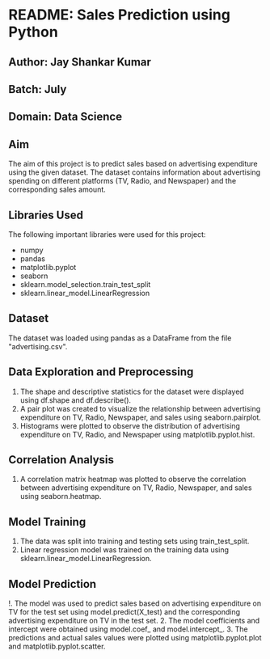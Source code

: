 # README: Sales Prediction using Python
## Author: Jay Shankar Kumar
## Batch: July
## Domain: Data Science
## Aim
The aim of this project is to predict sales based on advertising expenditure using the given dataset. The dataset contains information about advertising spending on different platforms (TV, Radio, and Newspaper) and the corresponding sales amount.

## Libraries Used
The following important libraries were used for this project:

* numpy
* pandas
* matplotlib.pyplot
* seaborn
* sklearn.model_selection.train_test_split
* sklearn.linear_model.LinearRegression
## Dataset
The dataset was loaded using pandas as a DataFrame from the file "advertising.csv".

## Data Exploration and Preprocessing
1. The shape and descriptive statistics for the dataset were displayed using df.shape and df.describe().
2. A pair plot was created to visualize the relationship between advertising expenditure on TV, Radio, Newspaper, and sales using seaborn.pairplot.
3. Histograms were plotted to observe the distribution of advertising expenditure on TV, Radio, and Newspaper using matplotlib.pyplot.hist.
## Correlation Analysis
1. A correlation matrix heatmap was plotted to observe the correlation between advertising expenditure on TV, Radio, Newspaper, and sales using seaborn.heatmap.
## Model Training
1. The data was split into training and testing sets using train_test_split.
2. Linear regression model was trained on the training data using sklearn.linear_model.LinearRegression.
## Model Prediction
!. The model was used to predict sales based on advertising expenditure on TV for the test set using model.predict(X_test) and the corresponding advertising expenditure on TV in the test set.
2. The model coefficients and intercept were obtained using model.coef_ and model.intercept_.
3. The predictions and actual sales values were plotted using matplotlib.pyplot.plot and matplotlib.pyplot.scatter.

